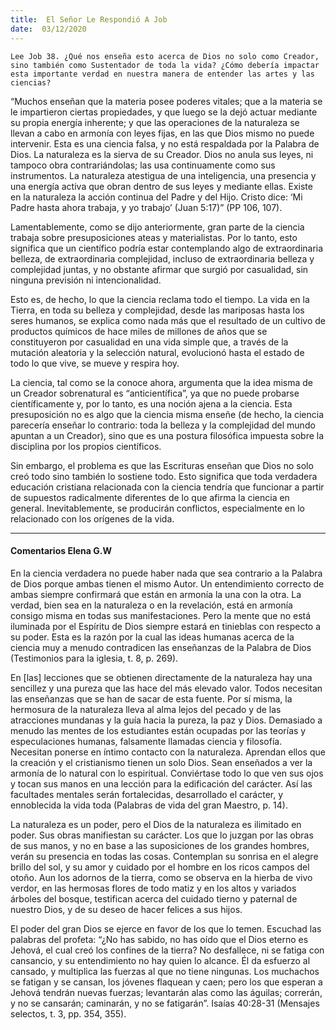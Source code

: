 ```yaml
---
title:  El Señor Le Respondió A Job
date:  03/12/2020
---
```


`Lee Job 38. ¿Qué nos enseña esto acerca de Dios no solo como Creador, sino también como Sustentador de toda la vida? ¿Cómo debería impactar esta importante verdad en nuestra manera de entender las artes y las ciencias?`

“Muchos enseñan que la materia posee poderes vitales; que a la materia se le impartieron ciertas propiedades, y que luego se la dejó actuar mediante su propia energía inherente; y que las operaciones de la naturaleza se llevan a cabo en armonía con leyes fijas, en las que Dios mismo no puede intervenir. Esta es una ciencia falsa, y no está respaldada por la Palabra de Dios. La naturaleza es la sierva de su Creador. Dios no anula sus leyes, ni tampoco obra contrariándolas; las usa continuamente como sus instrumentos. La naturaleza atestigua de una inteligencia, una presencia y una energía activa que obran dentro de sus leyes y mediante ellas. Existe en la naturaleza la acción continua del Padre y del Hijo. Cristo dice: ‘Mi Padre hasta ahora trabaja, y yo trabajo’ (Juan 5:17)” (PP 106, 107).

Lamentablemente, como se dijo anteriormente, gran parte de la ciencia trabaja sobre presuposiciones ateas y materialistas. Por lo tanto, esto significa que un científico podría estar contemplando algo de extraordinaria belleza, de extraordinaria complejidad, incluso de extraordinaria belleza y complejidad juntas, y no obstante afirmar que surgió por casualidad, sin ninguna previsión ni intencionalidad.

Esto es, de hecho, lo que la ciencia reclama todo el tiempo. La vida en la Tierra, en toda su belleza y complejidad, desde las mariposas hasta los seres humanos, se explica como nada más que el resultado de un cultivo de productos químicos de hace miles de millones de años que se constituyeron por casualidad en una vida simple que, a través de la mutación aleatoria y la selección natural, evolucionó hasta el estado de todo lo que vive, se mueve y respira hoy.

La ciencia, tal como se la conoce ahora, argumenta que la idea misma de un Creador sobrenatural es “anticientífica”, ya que no puede probarse científicamente y, por lo tanto, es una noción ajena a la ciencia. Esta presuposición no es algo que la ciencia misma enseñe (de hecho, la ciencia parecería enseñar lo contrario: toda la belleza y la complejidad del mundo apuntan a un Creador), sino que es una postura filosófica impuesta sobre la disciplina por los propios científicos.

Sin embargo, el problema es que las Escrituras enseñan que Dios no solo creó todo sino también lo sostiene todo. Esto significa que toda verdadera educación cristiana relacionada con la ciencia tendría que funcionar a partir de supuestos radicalmente diferentes de lo que afirma la ciencia en general. Inevitablemente, se producirán conflictos, especialmente en lo relacionado con los orígenes de la vida.

---

#### Comentarios Elena G.W

En la ciencia verdadera no puede haber nada que sea contrario a la Palabra de Dios porque ambas tienen el mismo Autor. Un entendimiento correcto de ambas siempre confirmará que están en armonía la una con la otra. La verdad, bien sea en la naturaleza o en la revelación, está en armonía consigo misma en todas sus manifestaciones. Pero la mente que no está iluminada por el Espíritu de Dios siempre estará en tinieblas con respecto a su poder. Esta es la razón por la cual las ideas humanas acerca de la ciencia muy a menudo contradicen las enseñanzas de la Palabra de Dios (Testimonios para la iglesia, t. 8, p. 269).

En [las] lecciones que se obtienen directamente de la naturaleza hay una sencillez y una pureza que las hace del más elevado valor. Todos necesitan las enseñanzas que se han de sacar de esta fuente. Por sí misma, la hermosura de la naturaleza lleva al alma lejos del pecado y de las atracciones mundanas y la guía hacia la pureza, la paz y Dios. Demasiado a menudo las mentes de los estudiantes están ocupadas por las teorías y especulaciones humanas, falsamente llamadas ciencia y filosofía. Necesitan ponerse en íntimo contacto con la naturaleza. Aprendan ellos que la creación y el cristianismo tienen un solo Dios. Sean enseñados a ver la armonía de lo natural con lo espiritual. Conviértase todo lo que ven sus ojos y tocan sus manos en una lección para la edificación del carácter. Así las facultades mentales serán fortalecidas, desarrollado el carácter, y ennoblecida la vida toda (Palabras de vida del gran Maestro, p. 14).

La naturaleza es un poder, pero el Dios de la naturaleza es ilimitado en poder. Sus obras manifiestan su carácter. Los que lo juzgan por las obras de sus manos, y no en base a las suposiciones de los grandes hombres, verán su presencia en todas las cosas. Contemplan su sonrisa en el alegre brillo del sol, y su amor y cuidado por el hombre en los ricos campos del otoño. Aun los adornos de la tierra, como se observa en la hierba de vivo verdor, en las hermosas flores de todo matiz y en los altos y variados árboles del bosque, testifican acerca del cuidado tierno y paternal de nuestro Dios, y de su deseo de hacer felices a sus hijos.

El poder del gran Dios se ejerce en favor de los que lo temen. Escuchad las palabras del profeta: “¿No has sabido, no has oído que el Dios eterno es Jehová, el cual creó los confines de la tierra? No desfallece, ni se fatiga con cansancio, y su entendimiento no hay quien lo alcance. Él da esfuerzo al cansado, y multiplica las fuerzas al que no tiene ningunas. Los muchachos se fatigan y se cansan, los jóvenes flaquean y caen; pero los que esperan a Jehová tendrán nuevas fuerzas; levantarán alas como las águilas; correrán, y no se cansarán; caminarán, y no se fatigarán”. Isaías 40:28-31 (Mensajes selectos, t. 3, pp. 354, 355).